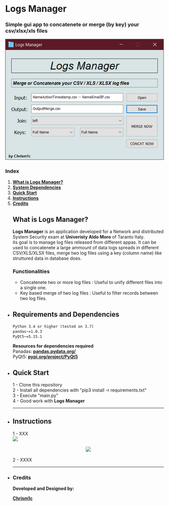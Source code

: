 # Logs Manager
### Simple gui app to concatenete or merge (by key) your csv/xlsx/xls files<br>
<p align="center">
  <img src="images/logsmanager_image.png">
</p>

### Index

1. [**What is Logs Manager?**](#what-is-logs-manager)
2. [**System Dependencies**](#requirements-and-dependencies)
3. [**Quick Start**](#quick-start)
6. [**Instructions**](#instructions)
7. [**Credits**](#credits)

<ul>


## What is Logs Manager?

**Logs Manager** is an application developed for a Network and distributed System Security exam 
at **Univeristy Aldo Moro** of Taranto Italy. <br>
its goal is to manage log files released from different appas. 
It can be used to concatenete a large ammount of data logs spreads in different CSV/XLS/XLSX files, 
merge two log files using a key (column name) like struttured data in database does.

### Functionalities
<ul>

<li>
    Concatenete two or more log files : Useful to unify different files into a single one.
</li>
<li>
    Key based merge of two log files : Useful to filter records between two log files.
</li>

</ul>


<li>

## Requirements and Dependencies
```
Python 3.4 or higher (tested on 3.7)
pandas~=1.0.3
PyQt5~=5.15.1
 ```  
	
**Resources for dependencies required** <br>
Panadas: [**pandas.pydata.org/**](https://pandas.pydata.org/) <br>
PyQt5: [**pypi.org/project/PyQt5**](https://pypi.org/project/PyQt5/) <br>

</li>
<li>

## Quick Start

1 - Clone this repository <br> 
2 - Install all dependencies with "pip3 install -r requirements.txt" <br> 
3 - Execute "main.py" <br>
4 - Good work with **Logs Manager** <br>

</li>
<li>

___


## Instructions

1 - XXX <br> 
![](images/XXXX.png)
<p align="center">
  <img src="images/XXXX.png">
</p>
2 - XXXX <br> 

</li>
<li>

___
	
### Credits

**Developed and Designed by:**

[**Chrism1c**](https://github.com/Chrism1c)

</li>
</ul>

